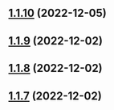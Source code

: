 ## [1.1.10](https://github.com/averichev/veruna-kernel/compare/v1.1.9...v1.1.10) (2022-12-05)

## [1.1.9](https://github.com/averichev/veruna-kernel/compare/v1.1.8...v1.1.9) (2022-12-02)

## [1.1.8](https://github.com/averichev/veruna-kernel/compare/v1.1.7...v1.1.8) (2022-12-02)

## [1.1.7](https://github.com/averichev/veruna-kernel/compare/v1.1.6...v1.1.7) (2022-12-02)
